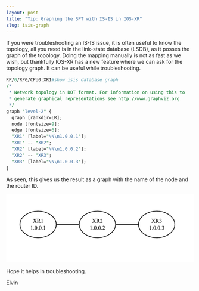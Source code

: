 ```yaml
---
layout: post
title: "Tip: Graphing the SPT with IS-IS in IOS-XR" 
slug: isis-graph
---
```


If you were troubleshooting an IS-IS issue, it is often useful to know the topology, all you need is in the link-state database (LSDB), as it posses the graph of the topology. Doing the mapping manually is not as fast as we wish, but thankfully IOS-XR has a new feature where we can ask for the topology graph. It can be useful while troubleshooting.

```perl
RP/0/RP0/CPU0:XR1#show isis database graph 
/*
 * Network topology in DOT format. For information on using this to
 * generate graphical representations see http://www.graphviz.org
 */
graph "level-2" {
  graph [rankdir=LR];
  node [fontsize=9];
  edge [fontsize=6];
  "XR1" [label="\N\n1.0.0.1"];
  "XR1" -- "XR2";
  "XR2" [label="\N\n1.0.0.2"];
  "XR2" -- "XR3";
  "XR3" [label="\N\n1.0.0.3"];
}
```

As seen, this gives us the result as a graph with the name of the node and the router ID. 

<img src="/assets/images/Graph.png" alt="">

Hope it helps in troubleshooting.

Elvin
